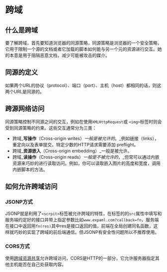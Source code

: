 # 跨域

## 什么是跨域

要了解跨域，首先要知道浏览器的同源策略，同源策略是浏览器的一个安全策略，它用于限制一个源的文档或者它加载的脚本如何能与另一个元的资源进行交互。她的本意是用于阻隔恶意文档，减少可能被攻击的媒介。

## 同源的定义

如果两个URL的协议（protocol）、端口（port）、主机（host）都相同的话，则这两个URL是同源的。

## 跨源网络访问
同源策略控制不同源之间的交互，例如在使用`XMLHttpRequest`或 `<img>`标签时则会受到同源策略的约束。这些交互通常分为三类：
-   跨域_**写操作**（Cross-origin writes）_一般是被允许的_。_例如链接（links），重定向以及表单提交。特定少数的HTTP请求需要添加 preflight。
-   跨域_**资源嵌入**（Cross-origin embedding）_一般是被允许。
-   跨域_**读操作**（Cross-origin reads）_一般是不被允许的_，_但常可以通过内嵌资源来巧妙的进行读取访问。例如，你可以读取嵌入图片的高度和宽度，调用内嵌脚本的方法。

## 如何允许跨域访问

### JSONP方式

JSONP就是利用了`<scrpit>`标签被允许跨域的特性，在标签的的`src`属性中填写和服务端约定好的接口并带上指定参数比如`www.expaml.com?callback=fn`，服务端在接口中返回用`fn(res)`其中res是接口返回的值，前端在全局创建同名函数，这样就巧妙的实现了跨域的前后端通信。但JSONP有安全性问题所以不推荐使用。

### CORS方式
使用[跨域资源共享](跨域资源共享.md)允许跨域访问，CORS是HTTP的一部分，它允许服务器指定其他主机能否在自己处获取内容。